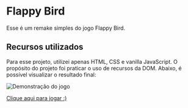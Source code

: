 # Flappy Bird

Esse é um remake simples do jogo Flappy Bird. 

## Recursos utilizados

Para esse projeto, utilizei apenas HTML, CSS e vanilla JavaScript. O propósito do projeto foi praticar o uso de recursos da DOM. Abaixo, é possível visualizar o resultado final:

![Demonstração do jogo](./imgs/demo.gif)

[Clique aqui para jogar  :)](https://pbombonato.github.io/DOMFlappyBird/)
 
